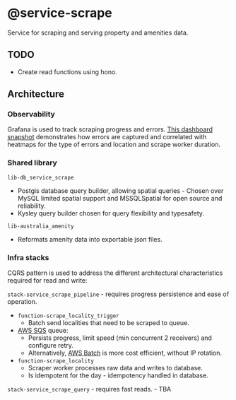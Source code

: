 # @service-scrape
Service for scraping and serving property and amenities data.

## TODO
- Create read functions using hono.

## Architecture
### Observability
Grafana is used to track scraping progress and errors. [This dashboard snapshot](https://menglinmaker.grafana.net/dashboard/snapshot/wBuTNydyAvyK4VNUV9YjPakuzfWzlkzN?var-heatmap_interval=30s&orgId=0&from=2025-09-15T14:30:00.000Z&to=2025-09-15T20:00:00.000Z&timezone=browser&var-log_level=error&var-log_level=warn&var-log_level=fatal&var-service_name=function-scrape_locality_trigger&var-service_name=function-scrape_locality&refresh=1m) demonstrates how errors are captured and correlated with heatmaps for the type of errors and location and scrape worker duration.

### Shared library
`lib-db_service_scrape`
- Postgis database query builder, allowing spatial queries - Chosen over MySQL limited spatial support and MSSQLSpatial for open source and reliability.
- Kysley query builder chosen for query flexibility and typesafety.

`lib-australia_amenity`
- Reformats amenity data into exportable json files.

### Infra stacks
CQRS pattern is used to address the different architectural characteristics required for read and write:

`stack-service_scrape_pipeline` - requires progress persistence and ease of operation.
- `function-scrape_locality_trigger`
    - Batch send localities that need to be scraped to queue.
- [AWS SQS](https://aws.amazon.com/sqs/) queue:
    - Persists progress, limit speed (min concurrent 2 receivers) and configure retry.
    - Alternatively, [AWS Batch](https://aws.amazon.com/batch/) is more cost efficient, without IP rotation.
- `function-scrape_locality`
    - Scraper worker processes raw data and writes to database.
    - Is idempotent for the day - idempotency handled in database.

`stack-service_scrape_query` - requires fast reads.
    - TBA
